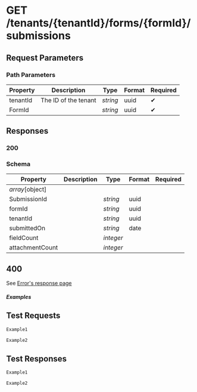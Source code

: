 # **GET**   /tenants/{tenantId}/forms/{formId}/submissions

## __Request Parameters__

### Path Parameters

   | Property | Description          | Type     | Format | Required |
   | -------- | -------------------- | -------- | ------ | ----------- |
   | tenantId | The ID of the tenant | _string_ | uuid   | ✔           |
   | FormId   |                      | _string_ | uuid   | ✔           |
## __Responses__

### __200__

### Schema

| Property        | Description | Type      | Format | Required |
| --------------- | ----------- | --------- | ------ | ----------- |
| _array_[object] |             |           |        |             |
| SubmissionId    |             | _string_  | uuid   |             |
| formId          |             | _string_  | uuid   |             |
| tenantId        |             | _string_  | uuid   |             |
| submittedOn     |             | _string_  | date   |             |
| fieldCount      |             | _integer_ |        |             |
| attachmentCount |             | _integer_ |        |             |

## 400

See [Error's response page](errors.md)

##### Examples

## __Test Requests__

```bash 
Example1
```

```csharp
Example2
```

## __Test Responses__

```bash 
Example1
```

```csharp
Example2
```
